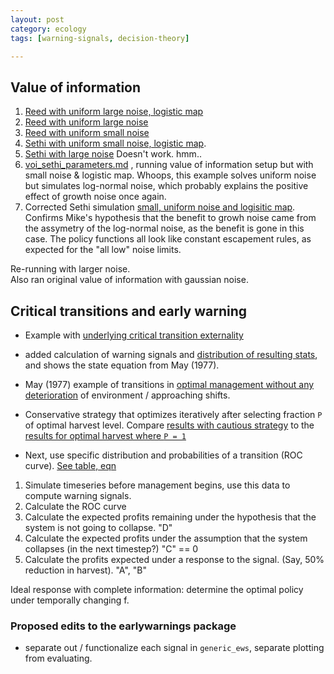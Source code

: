 ```yaml
---
layout: post
category: ecology
tags: [warning-signals, decision-theory]

---
```


## Value of information 

1.  [Reed with uniform large noise, logistic
    map](https://github.com/cboettig/pdg-control/commit/25bcbcbf67cc339215cbe98c3e2caeece7aa4946)
2. [Reed  with uniform large
    noise](https://github.com/cboettig/pdg-control/commit/4c7f1523b746a8dc44f81c34b35929b125f08689)
3.  [Reed with uniform small noise](https://github.com/cboettig/pdg-control/commit/e6037e0ded264ad8892261cad0b32f81dcdcb2ac)
4. [Sethi with uniform small noise, logistic map](https://github.com/cboettig/pdg-control/blob/b2330597532723f8bf2bab3b1ccd429a83cde520/inst/examples/Sethi.md). 
5. [Sethi with large noise](https://github.com/cboettig/pdg-control/blob/8dfaf18b323133c9e8b005405569ebc5303d6e3c/inst/examples/Sethi.md) Doesn't work. hmm..
6. [voi_sethi_parameters.md](https://github.com/cboettig/pdg-control/tree/81dc0100c6868ce56d93dc2e037d8a7446ef5f24/inst/examples/voi_sethi_parameters.md) , running value of information setup but with small noise & logistic map. Whoops, this example solves uniform noise but simulates log-normal noise, which probably explains the positive effect of growth noise once again.  
7. Corrected Sethi simulation [small, uniform noise and logisitic map](https://github.com/cboettig/pdg-control/blob/master/inst/examples/voi_sethi_parameters.md). Confirms Mike's hypothesis that the benefit to growh noise came from the assymetry of the log-normal noise, as the benefit is gone in this case.  The policy functions all look like constant escapement rules, as expected for the "all low" noise limits.   

Re-running with larger noise.   
Also ran original value of information with gaussian noise.  



## Critical transitions and early warning

* Example with [underlying critical transition externality](https://github.com/cboettig/pdg-control/blob/695552177916ad09c7b48ab0894517de1b9a995f/inst/examples/criticaltransition.md)
* added calculation of warning signals and [distribution of resulting stats](https://github.com/cboettig/pdg-control/blob/6df511774221c2e2845bf22f4e1ea65f0dccf1a1/inst/examples/criticaltransition.md), and shows the state equation from May (1977). 
* May (1977) example of transitions in [optimal management without any deterioration](https://github.com/cboettig/pdg-control/tree/c78964d360e0c0f6400b64633716b89aef791192/inst/examples/May.md) of environment / approaching shifts.
* Conservative strategy that optimizes iteratively after selecting fraction `P` of optimal harvest level. Compare [results with cautious strategy](https://github.com/cboettig/pdg-control/tree/3fcda162002b000e0fbbe5622fdb490d3e54140a/inst/examples/cautious.md) to the [results for optimal harvest where `P = 1`](https://github.com/cboettig/pdg_control/tree/daaaa9852d3fa847834c12c3a16710580d437770/inst/examples/cautious.md)


* Next, use specific distribution and probabilities of a transition (ROC curve).  [See table, eqn](http://www.carlboettiger.info/2012/05/14/notes.html)

1. Simulate timeseries before management begins, use this data to compute warning signals.  
2. Calculate the ROC curve
3. Calculate the expected profits remaining under the hypothesis that the system is not going to collapse. "D"
4. Calculate the expected profits under the assumption that the system collapses (in the next timestep?)  "C" == 0
5. Calculate the profits expected under a response to the signal.  (Say, 50% reduction in harvest). "A", "B"


Ideal response with complete information: determine the optimal policy under temporally changing f.  





### Proposed edits to the earlywarnings package

* separate out / functionalize each signal in `generic_ews`, separate plotting from evaluating.  
